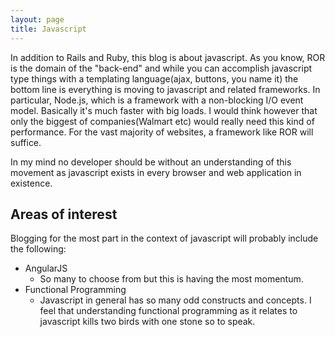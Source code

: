 ```yaml
---
layout: page
title: Javascript
---
```


<p>
In addition to Rails and Ruby, this blog is about javascript.  As you know, ROR is the domain of the "back-end" and while you can accomplish javascript
type things with a templating language(ajax, buttons, you name it) the bottom line is everything is moving to javascript and related frameworks.  In particular,
Node.js, which is a framework with a non-blocking I/O event model. Basically it's much faster with big loads.  I would think however
that only the biggest of companies(Walmart etc) would really need this kind of performance.  For the vast majority
of websites, a framework like ROR will suffice.
</p>
<p>
In my mind no developer should be without an understanding of this movement as javascript exists in every browser and web application in existence.
</p>

## Areas of interest

Blogging for the most part in the context of javascript will probably include the following:
* AngularJS
   * So many to choose from but this is having the most momentum.
* Functional Programming
    * Javascript in general has so many odd constructs and concepts.  I feel that understanding functional programming as it relates to javascript kills two birds with one stone so to speak.




